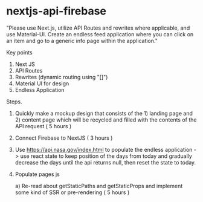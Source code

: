 # nextjs-api-firebase
"Please use Next.js, utilize API Routes and rewrites where applicable, and use Material-UI. Create an endless feed application where you can click on an item and go to a generic info page within the application."

Key points 
  1) Next JS
  2) API Routes 
  3) Rewrites (dynamic routing using "[]") 
  4) Material UI for design 
  5) Endless Application 
 
 Steps.
  1) Quickly make a mockup design that consists of the 1) landing page and 2) content page which will be recycled and filled with the contents of the API request
      ( 5 hours )
  2) Connect Firebase to NextJS 
      ( 3 hours )
  3) Use https://api.nasa.gov/index.html to populate the endless application -> use react state to keep position of the days from today and gradually decrease the days until the api returns null, then reset the state to today.
  4) Populate pages js     
      
      a) Re-read about getStaticPaths and getStaticProps and implement some kind of SSR or pre-rendering 
      ( 5 hours )

